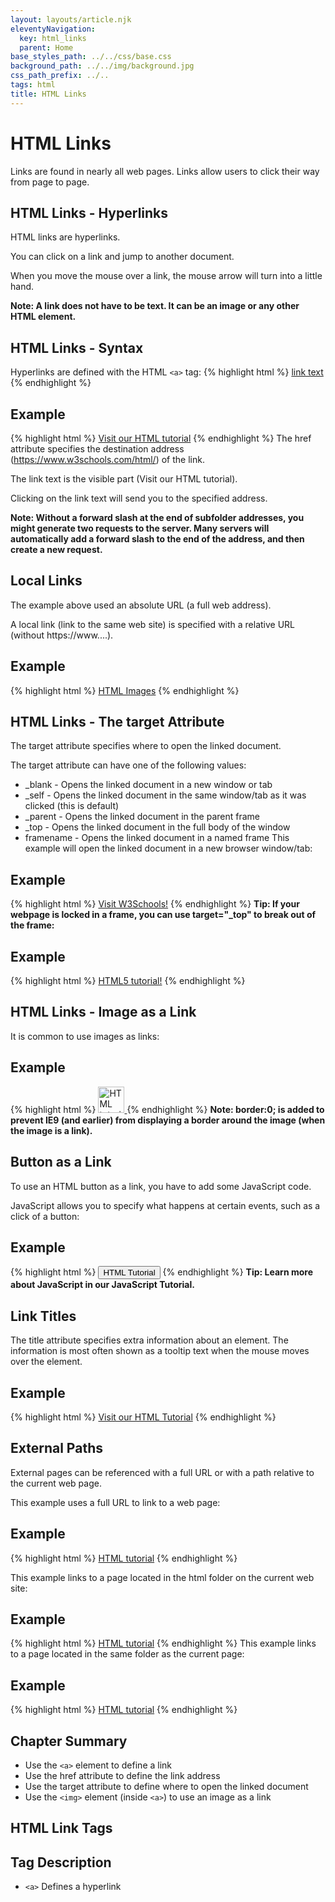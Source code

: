 ```yaml
---
layout: layouts/article.njk
eleventyNavigation:
  key: html_links
  parent: Home
base_styles_path: ../../css/base.css
background_path: ../../img/background.jpg
css_path_prefix: ../..
tags: html
title: HTML Links
---
```

# HTML Links
Links are found in nearly all web pages. Links allow users to click their way from page to page.

## HTML Links - Hyperlinks
HTML links are hyperlinks.

You can click on a link and jump to another document.

When you move the mouse over a link, the mouse arrow will turn into a little hand.

<strong>Note: A link does not have to be text. It can be an image or any other HTML element.</strong>

## HTML Links - Syntax
Hyperlinks are defined with the HTML `<a>` tag:
{% highlight html %}
<a href="url">link text</a>
{% endhighlight %}

## Example
{% highlight html %}
<a href="https://www.w3schools.com/html/">Visit our HTML tutorial</a>
{% endhighlight %}
The href attribute specifies the destination address (https://www.w3schools.com/html/) of the link.

The link text is the visible part (Visit our HTML tutorial).

Clicking on the link text will send you to the specified address.

<strong>Note: Without a forward slash at the end of subfolder addresses, you might generate two requests to the server. Many servers will automatically add a forward slash to the end of the address, and then create a new request.</strong>

## Local Links
The example above used an absolute URL (a full web address).

A local link (link to the same web site) is specified with a relative URL (without https://www....).

## Example
{% highlight html %}
<a href="html_images.asp">HTML Images</a>
{% endhighlight %}

## HTML Links - The target Attribute
The target attribute specifies where to open the linked document.

The target attribute can have one of the following values:

* _blank - Opens the linked document in a new window or tab
* _self - Opens the linked document in the same window/tab as it was clicked (this is default)
* _parent - Opens the linked document in the parent frame
* _top - Opens the linked document in the full body of the window
* framename - Opens the linked document in a named frame
This example will open the linked document in a new browser window/tab:

## Example
{% highlight html %}
<a href="https://www.w3schools.com/" target="_blank">Visit W3Schools!</a>
{% endhighlight %}
<strong>Tip: If your webpage is locked in a frame, you can use target="_top" to break out of the frame:</strong>

## Example
{% highlight html %}
<a href="https://www.w3schools.com/html/" target="_top">HTML5 tutorial!</a>
{% endhighlight %}

## HTML Links - Image as a Link
It is common to use images as links:

## Example
{% highlight html %}
<a href="default.asp">
  <img src="smiley.gif" alt="HTML tutorial" style="width:42px;height:42px;border:0;">
</a>
{% endhighlight %}
<strong>Note: border:0; is added to prevent IE9 (and earlier) from displaying a border around the image (when the image is a link).</strong>

## Button as a Link
To use an HTML button as a link, you have to add some JavaScript code.

JavaScript allows you to specify what happens at certain events, such as a click of a button:

## Example
{% highlight html %}
<button onclick="document.location = 'default.asp'">HTML Tutorial</button>
{% endhighlight %}
<strong>Tip: Learn more about JavaScript in our JavaScript Tutorial.</strong>

## Link Titles
The title attribute specifies extra information about an element. The information is most often shown as a tooltip text when the mouse moves over the element.

## Example
{% highlight html %}
<a href="https://www.w3schools.com/html/" title="Go to W3Schools HTML section">Visit our HTML Tutorial</a>
{% endhighlight %}

## External Paths
External pages can be referenced with a full URL or with a path relative to the current web page.

This example uses a full URL to link to a web page:

## Example
{% highlight html %}
<a href="https://www.w3schools.com/html/default.asp">HTML tutorial</a>
{% endhighlight %}

This example links to a page located in the html folder on the current web site:

## Example
{% highlight html %}
<a href="/html/default.asp">HTML tutorial</a>
{% endhighlight %}
This example links to a page located in the same folder as the current page:

## Example
{% highlight html %}
<a href="default.asp">HTML tutorial</a>
{% endhighlight %}

## Chapter Summary
* Use the `<a>` element to define a link
* Use the href attribute to define the link address
* Use the target attribute to define where to open the linked document
* Use the `<img>` element (inside `<a>`) to use an image as a link

## HTML Link Tags
## Tag	Description
* `<a>`	Defines a hyperlink